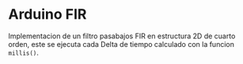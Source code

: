 # Arduino FIR

Implementacion de un filtro pasabajos FIR en estructura 2D de cuarto orden, este se ejecuta cada Delta de tiempo calculado con la funcion `millis()`.